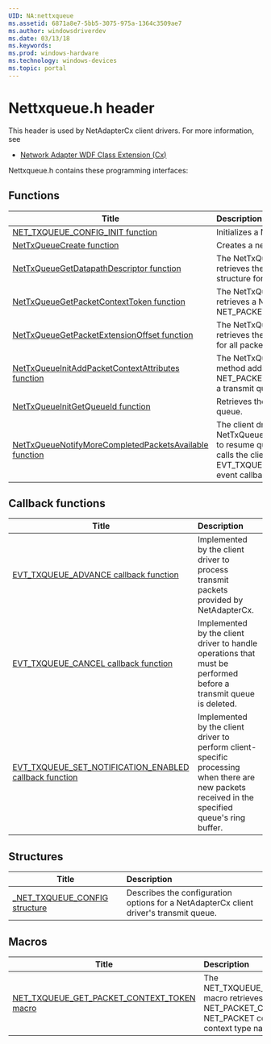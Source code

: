 ```yaml
---
UID: NA:nettxqueue
ms.assetid: 6871a8e7-5bb5-3075-975a-1364c3509ae7
ms.author: windowsdriverdev
ms.date: 03/13/18
ms.keywords: 
ms.prod: windows-hardware
ms.technology: windows-devices
ms.topic: portal
---
```


# Nettxqueue.h header



This header is used by NetAdapterCx client drivers. For more information, see
- [Network Adapter WDF Class Extension (Cx)](https://docs.microsoft.com/windows-hardware/drivers/netcx/)

Nettxqueue.h contains these programming interfaces:


## Functions

| Title   | Description   |
| ---- |:---- |
| [NET_TXQUEUE_CONFIG_INIT function](nf-nettxqueue-net_txqueue_config_init.md) | Initializes a NET_TXQUEUE_CONFIG structure. |
| [NetTxQueueCreate function](nf-nettxqueue-nettxqueuecreate.md) | Creates a net transmit queue object. |
| [NetTxQueueGetDatapathDescriptor function](nf-nettxqueue-nettxqueuegetdatapathdescriptor.md) | The NetTxQueueGetDatapathDescriptor method retrieves the NET_DATAPATH_DESCRIPTOR structure for a transmit (Tx) queue. |
| [NetTxQueueGetPacketContextToken function](nf-nettxqueue-nettxqueuegetpacketcontexttoken.md) | The NetTxQueueGetPacketContextToken method retrieves a NET_PACKET_CONTEXT_TOKEN for a NET_PACKET context on a transmit queue. |
| [NetTxQueueGetPacketExtensionOffset function](nf-nettxqueue-nettxqueuegetpacketextensionoffset.md) | The NetTxQueueGetPacketExtensionOffset method retrieves the offset, in bytes, to a packet extension for all packets in a transmit (Tx) queue. |
| [NetTxQueueInitAddPacketContextAttributes function](nf-nettxqueue-nettxqueueinitaddpacketcontextattributes.md) | The NetTxQueueInitAddPacketContextAttributes method adds an initialized NET_PACKET_CONTEXT_ATTRIBUTES structure to a transmit queue's packet context space. |
| [NetTxQueueInitGetQueueId function](nf-nettxqueue-nettxqueueinitgetqueueid.md) | Retrieves the identifier associated with a transmit queue. |
| [NetTxQueueNotifyMoreCompletedPacketsAvailable function](nf-nettxqueue-nettxqueuenotifymorecompletedpacketsavailable.md) | The client driver calls NetTxQueueNotifyMoreCompletedPacketsAvailable to resume queue operations after NetAdapterCx calls the client's EVT_TXQUEUE_SET_NOTIFICATION_ENABLED event callback routine. |

## Callback functions

| Title   | Description   |
| ---- |:---- |
| [EVT_TXQUEUE_ADVANCE callback function](nc-nettxqueue-evt_txqueue_advance.md) | Implemented by the client driver to process transmit packets provided by NetAdapterCx. |
| [EVT_TXQUEUE_CANCEL callback function](nc-nettxqueue-evt_txqueue_cancel.md) | Implemented by the client driver to handle operations that must be performed before a transmit queue is deleted. |
| [EVT_TXQUEUE_SET_NOTIFICATION_ENABLED callback function](nc-nettxqueue-evt_txqueue_set_notification_enabled.md) | Implemented by the client driver to perform client-specific processing when there are new packets received in the specified queue's ring buffer. |

## Structures

| Title   | Description   |
| ---- |:---- |
| [_NET_TXQUEUE_CONFIG structure](ns-nettxqueue-_net_txqueue_config.md) | Describes the configuration options for a NetAdapterCx client driver's transmit queue. |

## Macros

| Title   | Description   |
| ---- |:---- |
| [NET_TXQUEUE_GET_PACKET_CONTEXT_TOKEN macro](nf-nettxqueue-net_txqueue_get_packet_context_token.md) | The NET_TXQUEUE_GET_PACKET_CONTEXT_TOKEN macro retrieves a NET_PACKET_CONTEXT_TOKEN for a NET_PACKET context based on the supplied context type name. |
